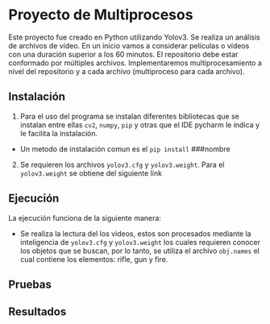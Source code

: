 # Proyecto de Multiprocesos
Este proyecto fue creado en Python utilizando Yolov3.
Se realiza un análisis de archivos de vídeo. En un inicio vamos a considerar películas o vídeos con una duración superior a los 60 minutos. El repositorio debe estar conformado por múltiples archivos. Implementaremos multiprocesamiento a nivel del repositorio y a cada archivo (multiproceso para cada archivo).

## Instalación
1. Para el uso del programa se instalan diferentes bibliotecas que se instalan entre ellas `cv2`, `numpy`, `pip` y otras que el IDE pycharm le indica y le facilita la instalación.
* Un metodo de instalación comun es el `pip install` ###nombre

2. Se requieren los archivos `yolov3.cfg` y `yolov3.weight`. Para el `yolov3.weight` se obtiene del siguiente link 

## Ejecución
La ejecución funciona de la siguiente manera:

* Se realiza la lectura del los videos, estos son procesados mediante la inteligencia de `yolov3.cfg` y `yolov3.weight` los cuales requieren conocer los objetos que se buscan, por lo tanto, se utiliza el archivo  `obj.names` el cual contiene los elementos: rifle, gun y fire.

## Pruebas
## Resultados

